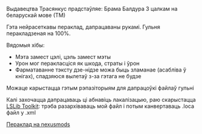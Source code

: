 Выдавецтва Трасянкус прадстаўляе: Брама Балдура 3 цалкам на беларускай мове (ТМ)

Гэта нейрасеткавы пераклад, дапрацаваны рукамі. Гульня перакладзеная на 100%.

Вядомыя хібы:
- Мэта замест цэлі, цэль замест мэты
- Урон мог перакласціся як шкода, страты і ўрон
- Фарматаванне тэксту дзе-нідзе можа быць зламанае (асабліва ў кнігах), спадзяюся вылетаў з-за гэтага не будзе

Можаце карыстацца гэтым рэпазіторыям для дапрацоўкі файлаў гульні

Калі захочацца дапрацаваць ці абнавіць лакалізацыю, раю скарыстацца [LSLib Toolkit](https://github.com/Norbyte/lslib/releases): трэба разархіваваць мой файл і потым канвертаваць .loca файл у .xml

[Пераклад на nexusmods](https://www.nexusmods.com/baldursgate3/mods/7207)
